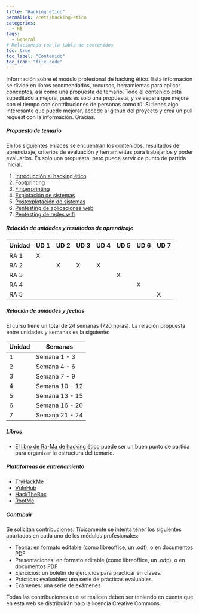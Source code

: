 ```yaml
---
title: "Hacking ético"
permalink: /ceti/hacking-etico
categories:
  - HE
tags:
  - General
# Relacionado con la tabla de contenidos
toc: true
toc_label: "Contenido"
toc_icon: "file-code"
---
```


Información sobre el módulo profesional de hacking ético. Esta información se divide en libros recomendados, recursos, herramientas para aplicar conceptos, así como una propuesta de temario. Todo el contenido está supeditado a mejora, pues es solo una propuesta, y se espera que mejore con el tiempo con contribuciones de personas como tú. Si tienes algo interesante que puede mejorar, accede al github del proyecto y crea un pull request con la información. Gracias.

##### Propuesta de temario

En los siguientes enlaces se encuentran los contenidos, resultados de aprendizaje, criterios de evaluación y herramientas para trabajarlos y poder evaluarlos. Es solo una propuesta, pero puede servir de punto de partida inicial.

1. [Introducción al hacking ético](/ceti/hacking-etico/introduccion-hacking-etico)
2. [Footprinting](/ceti/hacking-etico/footprinting)
3. [Fingerprinting](/ceti/hacking-etico/fingerprinting)
4. [Explotación de sistemas](/ceti/hacking-etico/explotacion-sistemas)
5. [Postexplotación de sistemas](/ceti/hacking-etico/postexplotacion-sistemas)
6. [Pentesting de aplicaciones web](/ceti/hacking-etico/pentesting-aplicaciones-web)
7. [Pentesting de redes wifi](/ceti/hacking-etico/pentesting-aplicaciones-web)

##### Relación de unidades y resultados de aprendizaje

| Unidad | UD 1 | UD 2 | UD 3 | UD 4 | UD 5 | UD 6 | UD 7 |
| ------ | ---- | ---- | ---- | ---- | ---- | ---- | ---- |
| RA 1   | X    |      |      |      |      |      |      |
| RA 2   |      | X    | X    | X    |      |      |      |
| RA 3   |      |      |      |      | X    |      |      |
| RA 4   |      |      |      |      |      | X    |      |
| RA 5   |      |      |      |      |      |      | X    |

##### Relación de unidades y fechas

El curso tiene un total de 24 semanas (720 horas). La relación propuesta entre unidades y semanas es la siguiente:

| Unidad | Semanas        |
| ------ | -------------- |
| 1      | Semana 1 - 3   |
| 2      | Semana 4 - 6   |
| 3      | Semana 7 - 9   |
| 4      | Semana 10 - 12 |
| 5      | Semana 13 - 15 |
| 6      | Semana 16 - 20 |
| 7      | Semana 21 - 24 |

##### Libros

- [El libro de Ra-Ma de hacking ético](https://www.ra-ma.es/libro/hacking-etico_139070/) puede ser un buen punto de partida para organizar la estructura del temario.

##### Plataformas de entrenamiento

- [TryHackMe](https://tryhackme.com/)
- [VulnHub](https://www.vulnhub.com/)
- [HackTheBox](https://www.hackthebox.com/)
- [RootMe](https://www.root-me.org/?lang=es)

##### Contribuir

Se solicitan contribuciones. Típicamente se intenta tener los siguientes apartados en cada uno de los módulos profesionales:

- Teoría: en formato editable (como libreoffice, un .odt), o en documentos PDF
- Presentaciones: en formato editable (como libreoffice, un .odp), o en documentos PDF
- Ejercicios: un boletín de ejercicios para practicar en clases.
- Prácticas evaluables: una serie de prácticas evaluables.
- Exámenes: una serie de exámenes

Todas las contribuciones que se realicen deben ser teniendo en cuenta que en esta web se distribuirán bajo la licencia Creative Commons.
